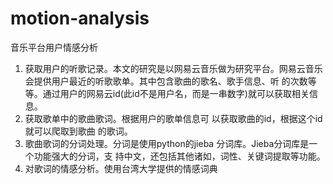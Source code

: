 # motion-analysis
音乐平台用户情感分析
1.	获取用户的听歌记录。本文的研究是以网易云音乐做为研究平台。网易云音乐会提供用户最近的听歌歌单。其中包含歌曲的歌名、歌手信息、听
的次数等等。通过用户的网易云id(此id不是用户名，而是一串数字)就可以获取相关信息。
2.	获取歌单中的歌曲歌词。根据用户的歌单信息可
以获取歌曲的id，根据这个id就可以爬取到歌曲
的歌词。
3.	歌曲歌词的分词处理。分词是使用python的jieba
分词库。Jieba分词库是一个功能强大的分词，支
   持中文，还包括其他诸如，词性、关键词提取等功能。
4. 对歌词的情感分析。使用台湾大学提供的情感词典
